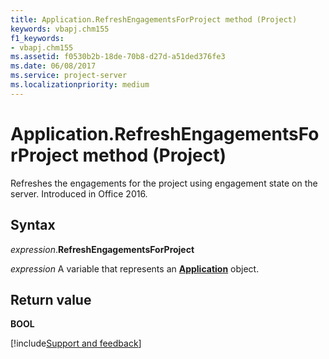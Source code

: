 ```yaml
---
title: Application.RefreshEngagementsForProject method (Project)
keywords: vbapj.chm155
f1_keywords:
- vbapj.chm155
ms.assetid: f0530b2b-18de-70b8-d27d-a51ded376fe3
ms.date: 06/08/2017
ms.service: project-server
ms.localizationpriority: medium
---
```



# Application.RefreshEngagementsForProject method (Project)

Refreshes the engagements for the project using engagement state on the server. Introduced in Office 2016.


## Syntax

_expression_.**RefreshEngagementsForProject**

_expression_ A variable that represents an **[Application](Project.Application.md)** object.


## Return value

 **BOOL**

[!include[Support and feedback](~/includes/feedback-boilerplate.md)]